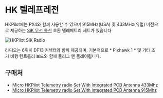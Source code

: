 # HK 텔레프레전

HKPilot에는 PX4와 함께 사용할 수 있으며 915MHz(USA) 및 433MHz(유럽) 버전으로 제공하는 [SiK 무선 통신](../telemetry/sik_radio.md) 호환 텔레메트리 세트가 있습니다

![HKPilot SiK Radio
](../../assets/hardware/telemetry/hkpilot_telemetry_radio_v2.jpg)

라디오는 6위치 DF13 커넥터와 함께 제공되며, 기본적으로 * Pixhawk 1 * 및 기타 초기 비행 컨트롤러 보드와 함께 플러그 앤 플레이됩니다.

## 구매처

* [Micro HKPilot Telemetry radio Set With Integrated PCB Antenna 433Mhz](https://hobbyking.com/en_us/micro-hkpilot-telemetry-radio-set-with-integrated-pcb-antenna-433mhz.html)
* [Micro HKPilot Telemetry radio Set With Integrated PCB Antenna 915Mhz](https://hobbyking.com/en_us/micro-hkpilot-telemetry-radio-set-with-integrated-pcb-antenna-915mhz.html)